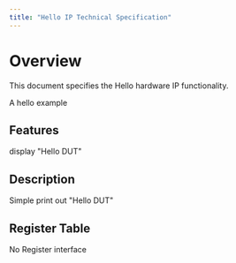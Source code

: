 ```yaml
---
title: "Hello IP Technical Specification"
---
```



# Overview

This document specifies the Hello hardware IP functionality.

A hello example

## Features

display "Hello DUT"

## Description

Simple print out "Hello DUT"

## Register Table

No Register interface 



